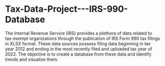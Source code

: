 # Tax-Data-Project---IRS-990-Database
The Internal Revenue Service (IRS) provides a plethora of data related to tax-exempt organizations through the publication of IRS Form 990 tax filings in XLSX format. These data sources possess filing data beginning in tax year 2012 and ending in the most recently filed and uploaded tax year of 2022. The objective is to create a database from these data and identify trends and visualize them.
